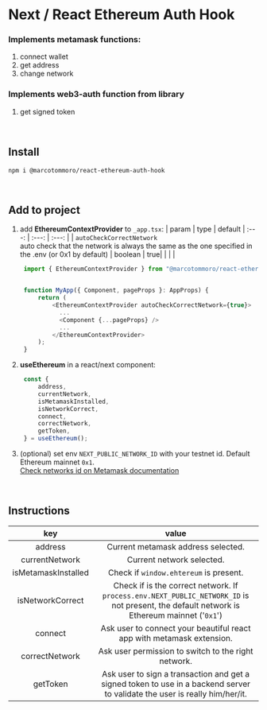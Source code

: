 # Next / React Ethereum Auth Hook

### Implements metamask functions:
1. connect wallet
2. get address
3. change network

### Implements web3-auth function from library
1. get signed token


<br>

## Install

    npm i @marcotommoro/react-ethereum-auth-hook

<br>

## Add to project
1. add **EthereumContextProvider** to `_app.tsx`:
   | param | type | default
   | :---: | :---: | :---: |
   | `autoCheckCorrectNetwork` <br> auto check that the network is always the same as the one specified in the .env (or 0x1 by default) | boolean | true|
   |  |  |


   ```javascript
    import { EthereumContextProvider } from "@marcotommoro/react-ethereum-auth-hook";


    function MyApp({ Component, pageProps }: AppProps) {
        return (
            <EthereumContextProvider autoCheckCorrectNetwork={true}>
              ...
              <Component {...pageProps} />
              ...
            </EthereumContextProvider>
        );
    }

   ```
2. **useEthereum** in a react/next component:
   ```javascript
    const {
        address,
        currentNetwork,
        isMetamaskInstalled,
        isNetworkCorrect,
        connect,
        correctNetwork,
        getToken,
    } = useEthereum();

   ```

3. (optional) set env `NEXT_PUBLIC_NETWORK_ID` with your testnet id. Default Ethereum mainnet `0x1`.<br>
[Check networks id on Metamask documentation](https://docs.metamask.io/guide/ethereum-provider.html#chain-ids)

<br>

## Instructions

| key | value |
|:---: | :---: |
| address | Current metamask address selected. |
| currentNetwork | Current network selected. |
| isMetamaskInstalled | Check if ```window.ehtereum``` is present. |
| isNetworkCorrect | Check if is the correct network. If ```process.env.NEXT_PUBLIC_NETWORK_ID``` is not present, the default network is Ethereum mainnet ('`0x1`') |
| connect | Ask user to connect your beautiful react app with metamask extension. |
| correctNetwork | Ask user permission to switch to the right network. |
| getToken | Ask user to sign a transaction and get a signed token to use in a backend server to validate the user is really him/her/it.|
